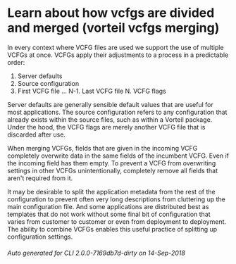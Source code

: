 # Learn about how vcfgs are divided and merged (vorteil vcfgs merging)

In every context where VCFG files are used we support the use of multiple VCFGs
at once. VCFGs apply their adjustments to a process in a predictable order:

1.	Server defaults
2. 	Source configuration
3. 	First VCFG file
...
N-1. 	Last VCFG file
N. 	VCFG flags

Server defaults are generally sensible default values that are useful for most
applications. The source configuration refers to any configuration that already
exists within the source files, such as within a Vorteil package. Under the
hood, the VCFG flags are merely another VCFG file that is discarded after use.

When merging VCFGs, fields that are given in the incoming VCFG completely
overwrite data in the same fields of the incumbent VCFG. Even if the incoming
field has them empty. To prevent a VCFG from overwriting settings in other VCFGs
unintentionally, completely remove all fields that aren't required from it.

It may be desirable to split the application metadata from the rest of the
configuration to prevent often very long descriptions from cluttering up the
main configuration file. And some applications are distributed best as templates
that do not work without some final bit of configuration that varies from
customer to customer or even from deployment to deployment. The ability to
combine VCFGs enables this useful practice of splitting up configuration
settings.


###### Auto generated for CLI 2.0.0-7169db7d-dirty on 14-Sep-2018
